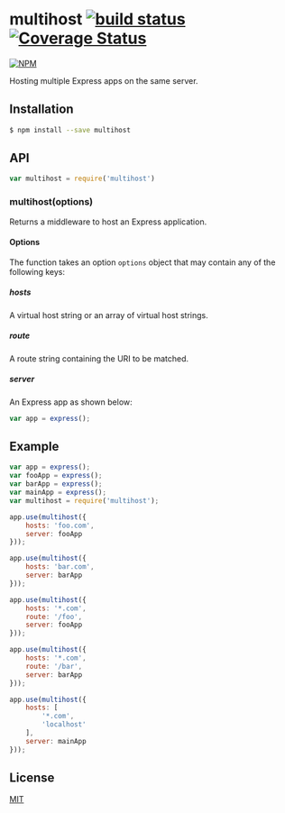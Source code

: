 # multihost [![build status](https://travis-ci.org/cheton/multihost.svg?branch=master)](https://travis-ci.org/cheton/multihost) [![Coverage Status](https://coveralls.io/repos/github/cheton/multihost/badge.svg?branch=master)](https://coveralls.io/github/cheton/multihost?branch=master)

[![NPM](https://nodei.co/npm/multihost.png?downloads=true&stars=true)](https://nodei.co/npm/multihost/)  

Hosting multiple Express apps on the same server.

## Installation
```bash
$ npm install --save multihost
```

## API

```js
var multihost = require('multihost')
```

### multihost(options)

Returns a middleware to host an Express application.

#### Options

The function takes an option `options` object that may contain any of the following keys:

##### hosts

A virtual host string or an array of virtual host strings.

##### route

A route string containing the URI to be matched.

##### server

An Express app as shown below:
```js
var app = express();
```

## Example
```js
var app = express();
var fooApp = express();
var barApp = express();
var mainApp = express();
var multihost = require('multihost');

app.use(multihost({
    hosts: 'foo.com',
    server: fooApp
}));

app.use(multihost({
    hosts: 'bar.com',
    server: barApp
}));

app.use(multihost({
    hosts: '*.com',
    route: '/foo',
    server: fooApp
}));

app.use(multihost({
    hosts: '*.com',
    route: '/bar',
    server: barApp
}));

app.use(multihost({
    hosts: [
        '*.com',
        'localhost'
    ],
    server: mainApp
}));
```

## License

[MIT](LICENSE)
